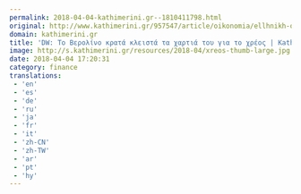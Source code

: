 ```yaml
---
permalink: 2018-04-04-kathimerini.gr--1810411798.html
original: http://www.kathimerini.gr/957547/article/oikonomia/ellhnikh-oikonomia/dw-to-verolino-krata-kleista-ta-xartia-toy-gia-to-xreos
domain: kathimerini.gr
title: 'DW: Το Βερολίνο κρατά κλειστά τα χαρτιά του για το χρέος | Kathimerini'
image: http://s.kathimerini.gr/resources/2018-04/xreos-thumb-large.jpg
date: 2018-04-04 17:20:31
category: finance
translations: 
 - 'en'
 - 'es'
 - 'de'
 - 'ru'
 - 'ja'
 - 'fr'
 - 'it'
 - 'zh-CN'
 - 'zh-TW'
 - 'ar'
 - 'pt'
 - 'hy'
---
```


